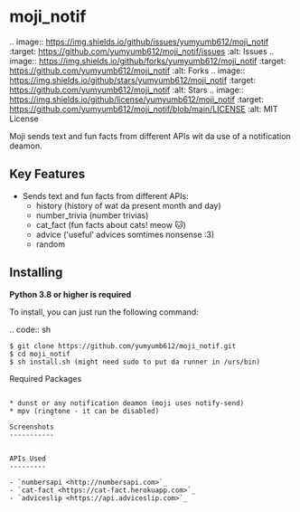 moji_notif
==========

.. image:: https://img.shields.io/github/issues/yumyumb612/moji_notif
   :target: https://github.com/yumyumb612/moji_notif/issues
   :alt: Issues
.. image:: https://img.shields.io/github/forks/yumyumb612/moji_notif
   :target: https://github.com/yumyumb612/moji_notif
   :alt: Forks
.. image:: https://img.shields.io/github/stars/yumyumb612/moji_notif
   :target: https://github.com/yumyumb612/moji_notif
   :alt: Stars
.. image:: https://img.shields.io/github/license/yumyumb612/moji_notif
   :target: https://github.com/yumyumb612/moji_notif/blob/main/LICENSE
   :alt: MIT License

Moji sends text and fun facts from different APIs wit da use of a notification deamon.

Key Features
-------------

- Sends text and fun facts from different APIs:
  - history (history of wat da present month and day)
  - number_trivia (number trivias)
  - cat_fact (fun facts about cats! meow 🐱)
  - advice ('useful' advices somtimes nonsense :3)
  - random 

Installing
----------

**Python 3.8 or higher is required**

To install, you can just run the following command:

.. code:: sh

    $ git clone https://github.com/yumyumb612/moji_notif.git
    $ cd moji_notif
    $ sh install.sh (might need sudo to put da runner in /urs/bin)

Required Packages
~~~~~~~~~~~~~~~~~~

* dunst or any notification deamon (moji uses notify-send)
* mpv (ringtone - it can be disabled)

Screenshots
-----------


APIs Used
---------

- `numbersapi <http://numbersapi.com>`_
- `cat-fact <https://cat-fact.herokuapp.com>`_
- `adviceslip <https://api.adviceslip.com>`_
